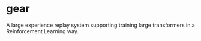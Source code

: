 # gear
A large experience replay system supporting training large transformers in a Reinforcement Learning way.
